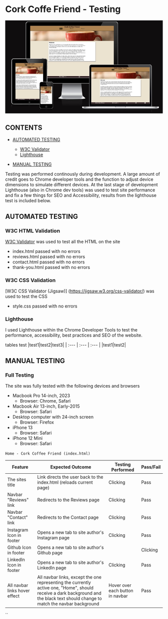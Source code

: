 # Cork Coffe Friend - Testing

![Results of https://ui.dev/amiresponsive test for index.html](assets/readme/amiresponsive-index.jpg)



## CONTENTS

* [AUTOMATED TESTING](#automated-testing)
  * [W3C Validator](#w3c-validator)
  * [Lighthouse](#lighthouse)

* [MANUAL TESTING](#manual-testing)




Testing was performed continously during development. A large amount of credit goes to Chrome developer tools and the function to adjust device dimensions to simulate different devices.
At the last stage of development Lighthouse (also in Chrome dev tools) was used to test site performance and fix a few things for SEO and Accessibility, results from the lighthouse test is included below.



## AUTOMATED TESTING

### W3C HTML Validation

[W3C Validator](https://validator.w3.org/) was used to test all the HTML on the site

* index.html passed with no errors
* reviews.html passed with no errors
* contact.html passed with no errors
* thank-you.html passed with no errors

### W3C CSS Validation

[W3C CSS Validator \(Jigsaw\)] (https://jigsaw.w3.org/css-validator/) was used to test the CSS

* style.css passed with no errors

### Lighthouse

I used Lighthouse within the Chrome Developer Tools to test the performance, accessibility, best practices and SEO of the website.

tables test
|test1|test2|test3|
| :--- | :--- | :--- |
|test1|test2|

## MANUAL TESTING
### Full Testing

The site was fully tested with the following devices and browsers

* Macbook Pro 14-inch, 2023
    * Browser: Chrome, Safari
* Macbook Air 13-inch, Early-2015
    * Browser: Safari
* Desktop computer with 24-inch screen
  * Browser: Firefox
* iPhone 13
  * Browser: Safari
* iPhone 12 Mini
  * Browser: Safari

`Home - Cork Coffee Friend (index.html)`

| Feature | Expected Outcome | Testing Performed | Pass/Fail |
| --- | --- | --- | --- |
| The sites title | Link directs the user back to the index.html (reloads current page) | Clicking | Pass |
| Navbar "Reviews" link | Redirects to the Reviews page | Clicking | Pass |
| Navbar "Contact" link | Redirects to the Contact page | Clicking | Pass |
| Instagram Icon in footer| Opens a new tab to site author's Instagram page | Clicking | Pass |
| Github Icon in footer| Opens a new tab to site author's Github page | | Clicking | Pass |
| LinkedIn Icon in footer| Opens a new tab to site author's LinkedIn page | Clicking | Pass |
| All navbar links hover effect | All navbar links, except the one representing the currently active one, "Home", should receive a dark background and the black text should change to match the navbar background | Hover over each button in navbar | Pass |

``
